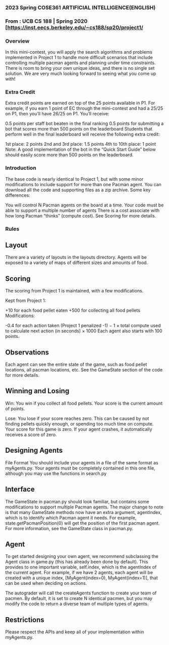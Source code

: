 ### 2023 Spring COSE361 ARTIFICIAL INTELLIGENCE(ENGLISH)

### From : UCB CS 188 | Spring 2020 [https://inst.eecs.berkeley.edu/~cs188/sp20/project1/

### Overview
In this mini-contest, you will apply the search algorithms and problems implemented in Project 1 to handle more difficult scenarios that include controlling multiple pacman agents and planning under time constraints. There is room to bring your own unique ideas, and there is no single set solution. We are very much looking forward to seeing what you come up with!

### Extra Credit
Extra credit points are earned on top of the 25 points available in P1. For example, if you earn 1 point of EC through the mini-contest and had a 25/25 on P1, then you’ll have 26/25 on P1. You’ll receive:

0.5 points per staff bot beaten in the final ranking
0.5 points for submitting a bot that scores more than 500 points on the leaderboard
Students that perform well in the final leaderboard will receive the following extra credit:

1st place: 2 points
2nd and 3rd place: 1.5 points
4th to 10th place: 1 point
Note: A good implementation of the bot in the “Quick Start Guide” below should easily score more than 500 points on the leaderboard.

### Introduction
The base code is nearly identical to Project 1, but with some minor modifications to include support for more than one Pacman agent. You can download all the code and supporting files as a zip archive. Some key differences:

You will control N Pacman agents on the board at a time. Your code must be able to support a multiple number of agents
There is a cost associate with how long Pacman “thinks” (compute cost). See Scoring for more details.

### Rules

## Layout
There are a variety of layouts in the layouts directory. Agents will be exposed to a variety of maps of different sizes and amounts of food.


## Scoring
The scoring from Project 1 is maintained, with a few modifications.

Kept from Project 1:

+10 for each food pellet eaten
+500 for collecting all food pellets
Modifications:

-0.4 for each action taken (Project 1 penalized -1)
−
1
×
total compute used to calculate next action (in seconds)
×
1000
Each agent also starts with 100 points.

## Observations
Each agent can see the entire state of the game, such as food pellet locations, all pacman locations, etc. See the GameState section of the code for more details.

## Winning and Losing
Win: You win if you collect all food pellets. Your score is the current amount of points.

Lose: You lose if your score reaches zero. This can be caused by not finding pellets quickly enough, or spending too much time on compute. Your score for this game is zero. If your agent crashes, it automatically receives a score of zero.

## Designing Agents
File Format
You should include your agents in a file of the same format as myAgents.py. Your agents must be completely contained in this one file, although you may use the functions in search.py

## Interface
The GameState in pacman.py should look familiar, but contains some modifications to support multiple Pacman agents. The major change to note is that many GameState methods now have an extra argument, agentIndex, which is to identify which Pacman agent it needs. For example, state.getPacmanPosition(0) will get the position of the first pacman agent. For more information, see the GameState class in pacman.py.

## Agent
To get started designing your own agent, we recommend subclassing the Agent class in game.py (this has already been done by default). This provides to one important variable, self.index, which is the agentIndex of the current agent. For example, if we have 2 agents, each agent will be created with a unique index, [MyAgent(index=0), MyAgent(index=1)], that can be used when deciding on actions.

The autograder will call the createAgents function to create your team of pacmen. By default, it is set to create N identical pacmen, but you may modify the code to return a diverse team of multiple types of agents.

## Restrictions
Please respect the APIs and keep all of your implementation within myAgents.py.

